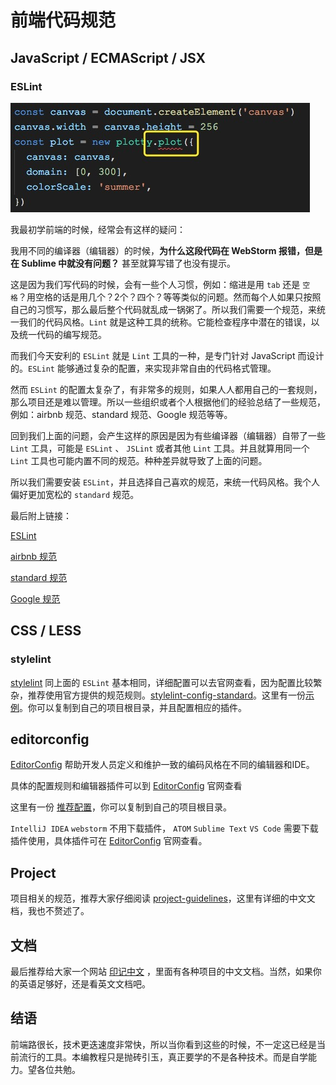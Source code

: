 # 前端代码规范

## JavaScript / ECMAScript / JSX

### ESLint

![lint](./img/lint.png)

我最初学前端的时候，经常会有这样的疑问：

我用不同的编译器（编辑器）的时候，**为什么这段代码在 WebStorm 报错，但是在 Sublime 中就没有问题？** 甚至就算写错了也没有提示。

这是因为我们写代码的时候，会有一些个人习惯，例如：缩进是用 `tab` 还是 `空格`？用空格的话是用几个？2个？四个？等等类似的问题。然而每个人如果只按照自己的习惯写，那么最后整个代码就乱成一锅粥了。所以我们需要一个规范，来统一我们的代码风格。`Lint` 就是这种工具的统称。它能检查程序中潜在的错误，以及统一代码的编写规范。

而我们今天安利的 `ESLint` 就是 `Lint` 工具的一种，是专门针对 JavaScript 而设计的。`ESLint` 能够通过复杂的配置，来实现非常自由的代码格式管理。

然而 `ESLint` 的配置太复杂了，有非常多的规则，如果人人都用自己的一套规则，那么项目还是难以管理。所以一些组织或者个人根据他们的经验总结了一些规范，例如：airbnb 规范、standard 规范、Google 规范等等。

回到我们上面的问题，会产生这样的原因是因为有些编译器（编辑器）自带了一些 `Lint` 工具，可能是 `ESLint` 、 `JSLint` 或者其他 `Lint` 工具。并且就算用同一个 `Lint` 工具也可能内置不同的规范。种种差异就导致了上面的问题。

所以我们需要安装 `ESLint`，并且选择自己喜欢的规范，来统一代码风格。我个人偏好更加宽松的 `standard` 规范。

最后附上链接：

[ESLint](http://eslint.cn/)

[airbnb 规范](https://github.com/airbnb/javascript)

[standard 规范](https://github.com/standard/standard)

[Google 规范](https://github.com/google/eslint-config-google)

## CSS / LESS

### stylelint

[stylelint](https://github.com/stylelint/stylelint) 同上面的 `ESLint` 基本相同，详细配置可以去官网查看，因为配置比较繁杂，推荐使用官方提供的规范规则。[stylelint-config-standard](https://github.com/stylelint/stylelint-config-standard)。这里有一份[示例](./.stylelint.js)。你可以复制到自己的项目根目录，并且配置相应的插件。

## editorconfig

[EditorConfig](http://editorconfig.org/) 帮助开发人员定义和维护一致的编码风格在不同的编辑器和IDE。

具体的配置规则和编辑器插件可以到 [EditorConfig](http://editorconfig.org/) 官网查看

这里有一份 [推荐配置](./.editorconfig)，你可以复制到自己的项目根目录。

`IntelliJ IDEA` `webstorm` 不用下载插件，
`ATOM` `Sublime Text` `VS Code` 需要下载插件使用，具体插件可在 [EditorConfig](http://editorconfig.org/)  官网查看。

## Project

项目相关的规范，推荐大家仔细阅读 [project-guidelines](https://github.com/wearehive/project-guidelines)，这里有详细的中文文档，我也不赘述了。

## 文档

最后推荐给大家一个网站 [印记中文](https://www.docschina.org/) ，里面有各种项目的中文文档。当然，如果你的英语足够好，还是看英文文档吧。

## 结语

前端路很长，技术更迭速度非常快，所以当你看到这些的时候，不一定这已经是当前流行的工具。本编教程只是抛砖引玉，真正要学的不是各种技术。而是自学能力。望各位共勉。
